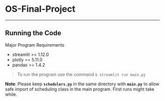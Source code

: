 # OS-Final-Project

---
## Running the Code

Major Program Requirements
* streamlit >= 1.12.0
* plotly == 5.11.0
* pandas >= 1.4.2

> To run the program use the command
`$ streamlit run main.py`

**Note**: Please keep **`schedulers.py`** in the same directory with **`main.py`** to allow safe import of 
scheduling class in the main program. First runs might take while.

